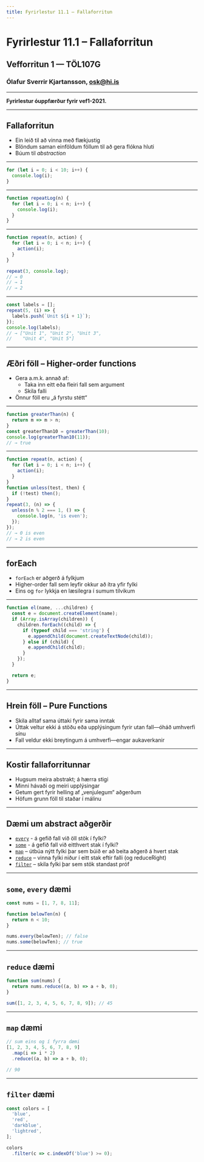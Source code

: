 ```yaml
---
title: Fyrirlestur 11.1 – Fallaforritun
---
```


# Fyrirlestur 11.1 – Fallaforritun

## Vefforritun 1 — TÖL107G

### Ólafur Sverrir Kjartansson, [osk@hi.is](mailto:osk@hi.is)

---

**Fyrirlestur óuppfærður fyrir vef1-2021.**

---

## Fallaforritun

* Ein leið til að vinna með flækjustig
* Blöndum saman einföldum föllum til að gera flókna hluti
* Búum til _abstraction_

***

```javascript
for (let i = 0; i < 10; i++) {
  console.log(i);
}
```

***

<!-- eslint-disable no-unused-vars -->

```javascript
function repeatLog(n) {
  for (let i = 0; i < n; i++) {
    console.log(i);
  }
}
```

***

<!-- eslint-disable no-undef -->

```javascript
function repeat(n, action) {
  for (let i = 0; i < n; i++) {
    action(i);
  }
}

repeat(3, console.log);
// → 0
// → 1
// → 2
```

***

<!-- eslint-disable no-undef -->

```javascript
const labels = [];
repeat(5, (i) => {
  labels.push(`Unit ${i + 1}`);
});
console.log(labels);
// → ["Unit 1", "Unit 2", "Unit 3",
//    "Unit 4", "Unit 5"]
```

***

## Æðri föll – Higher-order functions

* Gera a.m.k. annað af:
  * Taka inn eitt eða fleiri fall sem argument
  * Skila falli
* Önnur föll eru „á fyrstu stétt“

***

```javascript
function greaterThan(n) {
  return m => m > n;
}
const greaterThan10 = greaterThan(10);
console.log(greaterThan10(11));
// → true
```

***

```javascript
function repeat(n, action) {
  for (let i = 0; i < n; i++) {
    action(i);
  }
}
function unless(test, then) {
  if (!test) then();
}
repeat(3, (n) => {
  unless(n % 2 === 1, () => {
    console.log(n, 'is even');
  });
});
// → 0 is even
// → 2 is even
```

***

## forEach

* `forEach` er aðgerð á fylkjum
* Higher-order fall sem leyfir okkur að ítra yfir fylki
* Eins og `for` lykkja en læsilegra í sumum tilvikum

***

<!-- eslint-disable no-unused-vars -->

```javascript
function el(name, ...children) {
  const e = document.createElement(name);
  if (Array.isArray(children)) {
    children.forEach((child) => {
      if (typeof child === 'string') {
        e.appendChild(document.createTextNode(child));
      } else if (child) {
        e.appendChild(child);
      }
    });
  }

  return e;
}
```

***

## Hrein föll – Pure Functions

* Skila alltaf sama úttaki fyrir sama inntak
* Úttak veltur ekki á stöðu eða upplýsingum fyrir utan fall—óháð umhverfi sínu
* Fall veldur ekki breytingum á umhverfi—engar aukaverkanir

***

## Kostir fallaforritunnar

* Hugsum meira abstrakt; á hærra stigi
* Minni hávaði og meiri upplýsingar
* Getum gert fyrir helling af „venjulegum“ aðgerðum
* Höfum grunn föll til staðar í málinu

***

## Dæmi um abstract aðgerðir

* [`every`](https://developer.mozilla.org/en-US/docs/Web/JavaScript/Reference/Global_Objects/Array/every) - á gefið fall við öll stök í fylki?
* [`some`](https://developer.mozilla.org/en/docs/Web/JavaScript/Reference/Global_Objects/Array/some) - á gefið fall við eitthvert stak í fylki?
* [`map`](https://developer.mozilla.org/en/docs/Web/JavaScript/Reference/Global_Objects/Array/map) – útbúa nýtt fylki þar sem búið er að beita aðgerð á hvert stak
* [`reduce`](https://developer.mozilla.org/en-US/docs/Web/JavaScript/Reference/Global_Objects/Array/Reduce) – vinna fylki niður í eitt stak eftir falli (og reduceRight)
* [`filter`](https://developer.mozilla.org/en/docs/Web/JavaScript/Reference/Global_Objects/Array/filter) – skila fylki þar sem stök standast próf

***

## `some`, `every` dæmi

```javascript
const nums = [1, 7, 8, 11];

function belowTen(n) {
  return n < 10;
}

nums.every(belowTen); // false
nums.some(belowTen); // true
```

***

## `reduce` dæmi

```javascript
function sum(nums) {
  return nums.reduce((a, b) => a + b, 0);
}

sum([1, 2, 3, 4, 5, 6, 7, 8, 9]); // 45
```

***

## `map` dæmi

```javascript
// sum eins og í fyrra dæmi
[1, 2, 3, 4, 5, 6, 7, 8, 9]
  .map(i => i * 2)
  .reduce((a, b) => a + b, 0);

// 90
```

***

## `filter` dæmi

```javascript
const colors = [
  'blue',
  'red',
  'darkblue',
  'lightred',
];

colors
  .filter(c => c.indexOf('blue') >= 0);
```

